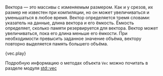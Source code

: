 Вектора — это массивы с изменяемым размером. Как и у срезов, их размер не
известен при компиляции, но он может увеличиваться и уменьшаться в любое время.
Вектор определяется тремя словами: указатель на данные, длина вектора и
его ёмкость. Ёмкость определяет, сколько памяти резервируется для вектора.
Вектор может увеличиваться, пока его длина меньше его ёмкости. При необходимости
превысить заданное значение объёма, вектору повторно выделяется память большего
объёма.

{vec.play}

Подробную информацию о методах объекта `Vec`
можно почитать в разделе модуля [std::vec][vec]

[vec]: http://doc.rust-lang.org/std/vec/
